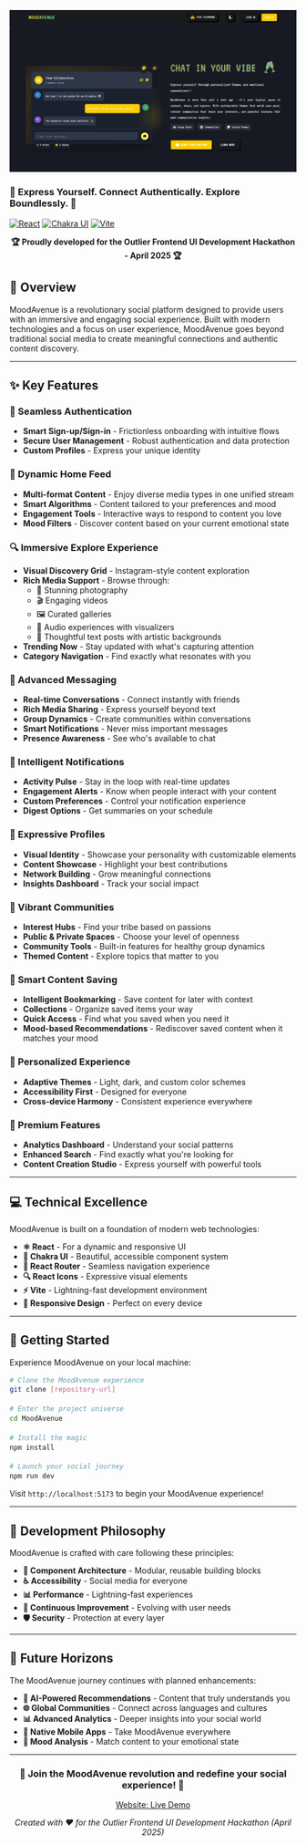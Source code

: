 <div align="center>
✨ MoodAvenue - Next-Gen Social Experience ✨
</div>

<div align="center">
  
  ![MoodAvenue](src/assets/readme.jpg)
  
  ### 🌈 Express Yourself. Connect Authentically. Explore Boundlessly. 🌈
  
  [![React](https://img.shields.io/badge/React-20232A?style=for-the-badge&logo=react&logoColor=61DAFB)](https://reactjs.org/)
  [![Chakra UI](https://img.shields.io/badge/Chakra_UI-319795?style=for-the-badge&logo=chakra-ui&logoColor=white)](https://chakra-ui.com/)
  [![Vite](https://img.shields.io/badge/Vite-B73BFE?style=for-the-badge&logo=vite&logoColor=FFD62E)](https://vitejs.dev/)
  
  <p align="center">
    <strong>🏆 Proudly developed for the Outlier Frontend UI Development Hackathon - April 2025 🏆</strong>
  </p>

</div>

## 🚀 Overview

MoodAvenue is a revolutionary social platform designed to provide users with an immersive and engaging social experience. Built with modern technologies and a focus on user experience, MoodAvenue goes beyond traditional social media to create meaningful connections and authentic content discovery.

---

## ✨ Key Features

### 🔐 Seamless Authentication
- **Smart Sign-up/Sign-in** - Frictionless onboarding with intuitive flows
- **Secure User Management** - Robust authentication and data protection
- **Custom Profiles** - Express your unique identity

### 📱 Dynamic Home Feed
- **Multi-format Content** - Enjoy diverse media types in one unified stream
- **Smart Algorithms** - Content tailored to your preferences and mood
- **Engagement Tools** - Interactive ways to respond to content you love
- **Mood Filters** - Discover content based on your current emotional state

### 🔍 Immersive Explore Experience
- **Visual Discovery Grid** - Instagram-style content exploration
- **Rich Media Support** - Browse through:
  - 📸 Stunning photography
  - 🎬 Engaging videos
  - 🖼️ Curated galleries
  - 🎵 Audio experiences with visualizers
  - 📝 Thoughtful text posts with artistic backgrounds
- **Trending Now** - Stay updated with what's capturing attention
- **Category Navigation** - Find exactly what resonates with you

### 💬 Advanced Messaging
- **Real-time Conversations** - Connect instantly with friends
- **Rich Media Sharing** - Express yourself beyond text
- **Group Dynamics** - Create communities within conversations
- **Smart Notifications** - Never miss important messages
- **Presence Awareness** - See who's available to chat

### 🔔 Intelligent Notifications
- **Activity Pulse** - Stay in the loop with real-time updates
- **Engagement Alerts** - Know when people interact with your content
- **Custom Preferences** - Control your notification experience
- **Digest Options** - Get summaries on your schedule

### 👤 Expressive Profiles
- **Visual Identity** - Showcase your personality with customizable elements
- **Content Showcase** - Highlight your best contributions
- **Network Building** - Grow meaningful connections
- **Insights Dashboard** - Track your social impact

### 👥 Vibrant Communities
- **Interest Hubs** - Find your tribe based on passions
- **Public & Private Spaces** - Choose your level of openness
- **Community Tools** - Built-in features for healthy group dynamics
- **Themed Content** - Explore topics that matter to you

### 🔖 Smart Content Saving
- **Intelligent Bookmarking** - Save content for later with context
- **Collections** - Organize saved items your way
- **Quick Access** - Find what you saved when you need it
- **Mood-based Recommendations** - Rediscover saved content when it matches your mood

### 🎨 Personalized Experience
- **Adaptive Themes** - Light, dark, and custom color schemes
- **Accessibility First** - Designed for everyone
- **Cross-device Harmony** - Consistent experience everywhere

### 🌟 Premium Features
- **Analytics Dashboard** - Understand your social patterns
- **Enhanced Search** - Find exactly what you're looking for
- **Content Creation Studio** - Express yourself with powerful tools

---

## 💻 Technical Excellence

MoodAvenue is built on a foundation of modern web technologies:

- **⚛️ React** - For a dynamic and responsive UI
- **🎨 Chakra UI** - Beautiful, accessible component system
- **🧭 React Router** - Seamless navigation experience
- **🔍 React Icons** - Expressive visual elements
- **⚡ Vite** - Lightning-fast development environment
- **📱 Responsive Design** - Perfect on every device

---

## 🏁 Getting Started

Experience MoodAvenue on your local machine:

```bash
# Clone the MoodAvenue experience
git clone [repository-url]

# Enter the project universe
cd MoodAvenue

# Install the magic
npm install

# Launch your social journey
npm run dev
```

Visit `http://localhost:5173` to begin your MoodAvenue experience!

---

## 🧠 Development Philosophy

MoodAvenue is crafted with care following these principles:

- **🧩 Component Architecture** - Modular, reusable building blocks
- **♿ Accessibility** - Social media for everyone
- **📊 Performance** - Lightning-fast experiences
- **🔄 Continuous Improvement** - Evolving with user needs
- **🛡️ Security** - Protection at every layer

---

## 🔮 Future Horizons

The MoodAvenue journey continues with planned enhancements:

- **🤖 AI-Powered Recommendations** - Content that truly understands you
- **🌐 Global Communities** - Connect across languages and cultures
- **📊 Advanced Analytics** - Deeper insights into your social world
- **📲 Native Mobile Apps** - Take MoodAvenue everywhere
- **🧠 Mood Analysis** - Match content to your emotional state

---

<div align="center">
  
  ### 💖 Join the MoodAvenue revolution and redefine your social experience! 💖
  
  [Website: Live Demo](https://mood-avenue.vercel.app/) 
  
  <p>
    <em>Created with ❤️ for the Outlier Frontend UI Development Hackathon (April 2025)</em>
  </p>
  
</div>
